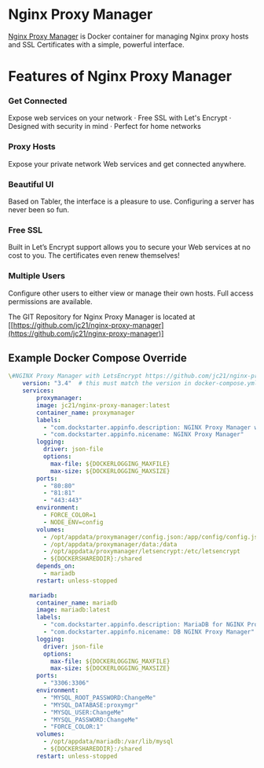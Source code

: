 # Nginx Proxy Manager

[Nginx Proxy Manager](https://[https://nginxproxymanager.com/](https://nginxproxymanager.com/))  is  Docker container for managing Nginx proxy hosts and SSL Certificates with a simple, powerful interface.
 
# Features of Nginx Proxy Manager
 
### Get Connected
Expose web services on your network · Free SSL with Let's Encrypt · Designed with security in mind · Perfect for home networks

### Proxy Hosts
Expose your private network Web services and get connected anywhere.

### Beautiful UI
Based on Tabler, the interface is a pleasure to use. Configuring a server has never been so fun.

### Free SSL
Built in Let’s Encrypt support allows you to secure your Web services at no cost to you. The certificates even renew themselves!

### Multiple Users
Configure other users to either view or manage their own hosts. Full access permissions are available.

The GIT Repository for Nginx Proxy Manager is located at [[https://github.com/jc21/nginx-proxy-manager](https://github.com/jc21/nginx-proxy-manager)]

## Example Docker Compose Override

````yaml
\#NGINX Proxy Manager with LetsEncrypt https://github.com/jc21/nginx-proxy-manager
    version: "3.4"  # this must match the version in docker-compose.yml
    services:
        proxymanager:
        image: jc21/nginx-proxy-manager:latest
        container_name: proxymanager
        labels:
          - "com.dockstarter.appinfo.description: NGINX Proxy Manager with LetsEncrypt included"
          - "com.dockstarter.appinfo.nicename: NGINX Proxy Manager"
        logging:
          driver: json-file
          options:
            max-file: ${DOCKERLOGGING_MAXFILE}
            max-size: ${DOCKERLOGGING_MAXSIZE}
        ports:
          - "80:80"
          - "81:81"
          - "443:443"
        environment:
          - FORCE_COLOR=1
          - NODE_ENV=config
        volumes:
          - /opt/appdata/proxymanager/config.json:/app/config/config.json
          - /opt/appdata/proxymanager/data:/data
          - /opt/appdata/proxymanager/letsencrypt:/etc/letsencrypt
          - ${DOCKERSHAREDDIR}:/shared
        depends_on:
          - mariadb
        restart: unless-stopped
    
      mariadb:
        container_name: mariadb
        image: mariadb:latest
        labels:
          - "com.dockstarter.appinfo.description: MariaDB for NGINX Proxy Manager"
          - "com.dockstarter.appinfo.nicename: DB NGINX Proxy Manager"
        logging:
          driver: json-file
          options:
            max-file: ${DOCKERLOGGING_MAXFILE}
            max-size: ${DOCKERLOGGING_MAXSIZE}
        ports:
          - "3306:3306"
        environment:
          - "MYSQL_ROOT_PASSWORD:ChangeMe"
          - "MYSQL_DATABASE:proxymgr"
          - "MYSQL_USER:ChangeMe"
          - "MYSQL_PASSWORD:ChangeMe"
          - "FORCE_COLOR:1"
        volumes:
          - /opt/appdata/mariadb:/var/lib/mysql
          - ${DOCKERSHAREDDIR}:/shared
        restart: unless-stopped
````

<!--stackedit_data:
eyJoaXN0b3J5IjpbMjA0MDgzNzEyNywtNzA1Mjk2MDYwLDExNz
A4MTYxNzgsLTIyMDM4MjQwM119
-->
